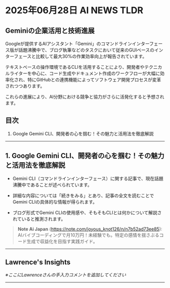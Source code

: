 # 2025年06月28日 AI NEWS TLDR

## Geminiの企業活用と技術進展

Googleが提供するAIアシスタント「Gemini」のコマンドラインインターフェース版が話題沸騰中で、ブログ執筆などのタスクにおいて従来のGUIベースのインターフェースと比較して最大30%の作業効率向上が報告されています。

テキストベースの操作環境であるCLIを活用することにより、開発者やテクニカルライターを中心に、コード生成やドキュメント作成のワークフローが大幅に効率化され、特にGitHubとの連携機能によってソフトウェア開発プロセスが変革されつつあります。

これらの進展により、AI分野における競争と協力がさらに活発化すると予想されます。

## 目次

1. Google Gemini CLI、開発者の心を掴む！その魅力と活用法を徹底解説

---

## 1. Google Gemini CLI、開発者の心を掴む！その魅力と活用法を徹底解説

- Gemini CLI（コマンドラインインターフェース）に関する記事で、現在話題沸騰中であることが述べられています。

- 詳細な内容については「続きをみる」とあり、記事の全文を読むことでGemini CLIの具体的な情報が得られます。

- ブログ形式でGemini CLIの使用感や、そもそもCLIとは何かについて解説されていると推測されます。

> **Note Ai Japan** (https://note.com/joyous_knot126/n/n7b52ad73ee85): AIバイブコーディングで月10万円！未経験でも。特定の感情を揺さぶるコード生成で収益化を目指す実践ガイド。

---

## Lawrence's Insights

*※ここにLawrenceさんの手入力コメントを追加してください*

---
